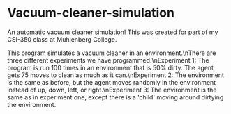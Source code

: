 # Vacuum-cleaner-simulation
An automatic vacuum cleaner simulation! This was created for part of my CSI-350 class at Muhlenberg College.

This program simulates a vacuum cleaner in an environment.\nThere are three different experiments we have programmed.\nExperiment 1: The program is run 100 times in an environment that is 50% dirty. The agent gets 75 moves to clean as much as it can.\nExperiment 2: The environment is the same as before, but the agent moves randomly in the environment instead of up, down, left, or right.\nExperiment 3: The environment is the same as in experiment one, except there is a 'child' moving around dirtying the environment.
